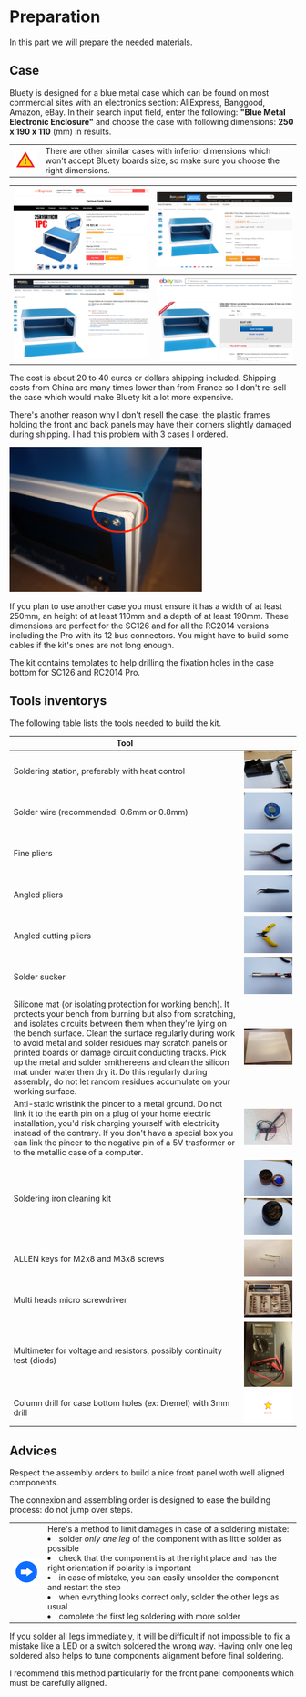 # Preparation<A id="a15"></A>

In this part we will prepare the needed materials.

## Case<A id="a16"></A>

Bluety is designed for a blue metal case which can be found on most commercial sites with an electronics section:
AliExpress, Banggood, Amazon, eBay. In their search input field, enter the following: **"Blue Metal
Electronic Enclosure"** and choose the case with following dimensions:  **250 x 190 x 110** (mm) in results.

<TABLE><TR><TD><img src="Pictures/attention.png" width="100px" /></TD><TD>There are other similar cases
with inferior dimensions which won't accept Bluety boards size, so make sure you choose the right dimensions.</TD></TR></TABLE>

| <img src="Pictures/00-AE.png" alt="AliExpress" style="zoom:33%;" /> | <img src="Pictures/00-BG.png" alt="BangGood" style="zoom:33%;" /> |
| ------------------------------------------------------------------- | ----------------------------------------------------------------- |
| <img src="Pictures/00-AZ.png" alt="Amazon" style="zoom:33%;" />     | <img src="Pictures/00-EB.png" alt="eBay" style="zoom:33%;" />     |

The cost is about 20 to 40 euros or dollars shipping included. Shipping costs from China are many times lower than from
France so I don't re-sell the case which would make Bluety kit a lot more expensive.

There's another reason why I don't resell the case: the plastic frames holding the front and back panels may have their
corners slightly damaged during shipping. I had this problem with 3 cases I ordered.

<img src="Pictures/00-damagedcorner.jpg" style="zoom:33%;" />

If you plan to use another case you must ensure it has a width of at least 250mm, an height of at least 110mm and a depth
of at least 190mm. These dimensions are perfect for the SC126 and for all the RC2014 versions including the Pro with its
12 bus connectors. You might have to build some cables if the kit's ones are not long enough.

The kit contains templates to help drilling the fixation holes in the case bottom for SC126 and RC2014 Pro.

## Tools inventorys<A id="a17"></A>

The following table lists the tools needed to build the kit.

| Tool                                                         |                                                              |
| ------------------------------------------------------------ | -----------------------------------------------------------: |
| Soldering station, preferably with heat control              | <img src="Pictures/001-station.jpg" alt="Soldering station" style="zoom: 33%;" /> |
| Solder wire (recommended: 0.6mm or 0.8mm)                    | <img src="Pictures/002-solderwire.jpg" alt="Solder wire" style="zoom: 33%;" /> |
| Fine pliers                                                  | <img src="Pictures/003-pliers.jpg" alt="Pliers" style="zoom: 33%;" /> |
| Angled pliers                                                | <img src="Pictures/004-pliers.jpg" alt="Pliers" style="zoom: 33%;" /> |
| Angled cutting pliers                                        | <img src="Pictures/005-pliers.jpg" alt="Cutting pliers" style="zoom: 33%;" /> |
| Solder sucker                                                | <img src="Pictures/006-pump.jpg" alt="Pump" style="zoom: 33%;" /> |
| Silicone mat (or isolating protection for working bench). It protects your bench from burning but also from scratching, and isolates circuits between them when they're lying on the bench surface. Clean the surface regularly during work to avoid metal and solder residues may scratch panels or printed boards or damage circuit conducting tracks. Pick up the metal and solder smithereens and clean the silicon mat under water then dry it. Do this regularly during assembly, do not let random residues accumulate on your working surface. |                          ![Mat](Pictures/006A-silicon.jpg) |
| Anti-static wristink the pincer to a metal ground. Do not link it to the earth pin on a plug of your home electric installation, you'd risk charging yourself with electricity instead of the contrary. If you don't have a special box you can link the pincer to the negative pin of a 5V trasformer or to the metallic case of a computer. | <img src="Pictures/007-bracelet.jpg" alt="Bracelet" style="zoom: 33%;" /> |
| Soldering iron cleaning kit| <img src="Pictures/008-tipscleaner.jpg" alt="Cleaning" style="zoom: 25%;" /><img src="Pictures/009-tipscleaner.jpg" alt="Nettoyage" style="zoom:25%;" /> |
| ALLEN keys for M2x8 and M3x8 screws                            | <img src="Pictures/010-allen.jpg" alt="Allen keys" style="zoom: 33%;" /> |
| Multi heads micro screwdriver | <img src="Pictures/011-screwdriver.jpg" alt="Screwdriver" style="zoom: 33%;" /> |
| Multimeter for voltage and resistors, possibly continuity test (diods) | <img src="Pictures/011A-multimeter.jpg" alt="Multimeter" style="zoom: 33%;" /> |
| Column drill for case bottom holes (ex: Dremel) with 3mm drill|                               ![Drill](Pictures/TODO.png) |

## Advices<A id="a18"></A>

Respect the assembly orders to build a nice front panel woth well aligned components.

The connexion and assembling order is designed to ease the building process: do not jump over steps.

<TABLE><TR><TD><img src="Pictures/thisway.png" width="75px" /></TD><TD>Here's a method to limit damages in case of a soldering mistake:<BR>
<LI> solder <EM>only one leg</EM> of the component with as little solder as possible</LI>
<LI> check that the component is at the right place and has the right orientation if polarity is important</LI>
<LI> in case of mistake, you can easily unsolder the component and restart the step</LI>
<LI> when evrything looks correct only, solder the other legs as usual</LI>
<LI> complete the first leg soldering with more solder</TD></TR></TABLE>

If you solder all legs immediately, it will be difficult if not impossible to fix a mistake like a LED or a switch
soldered the wrong way. Having only one leg soldered also helps to tune components alignment before final soldering.

I recommend this method particularly for the front panel components which must be carefully aligned.
